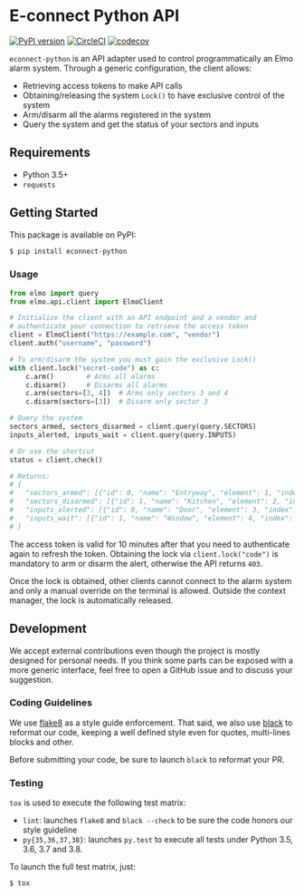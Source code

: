 # E-connect Python API

[![PyPI version](https://badge.fury.io/py/econnect-python.svg)](https://badge.fury.io/py/econnect-python)
[![CircleCI](https://circleci.com/gh/palazzem/elmo-alerting/tree/master.svg?style=svg)](https://circleci.com/gh/palazzem/elmo-alerting/tree/master)
[![codecov](https://codecov.io/gh/palazzem/elmo-alerting/branch/master/graph/badge.svg)](https://codecov.io/gh/palazzem/elmo-alerting)

`econnect-python` is an API adapter used to control programmatically an Elmo alarm system.
Through a generic configuration, the client allows:

* Retrieving access tokens to make API calls
* Obtaining/releasing the system `Lock()` to have exclusive control of the system
* Arm/disarm all the alarms registered in the system
* Query the system and get the status of your sectors and inputs

## Requirements

* Python 3.5+
* `requests`

## Getting Started

This package is available on PyPI:

```bash
$ pip install econnect-python
```

### Usage

```python
from elmo import query
from elmo.api.client import ElmoClient

# Initialize the client with an API endpoint and a vendor and
# authenticate your connection to retrieve the access token
client = ElmoClient("https://example.com", "vendor")
client.auth("username", "password")

# To arm/disarm the system you must gain the exclusive Lock()
with client.lock("secret-code") as c:
    c.arm()        # Arms all alarms
    c.disarm()     # Disarms all alarms
    c.arm(sectors=[3, 4])  # Arms only sectors 3 and 4
    c.disarm(sectors=[3])  # Disarm only sector 3

# Query the system
sectors_armed, sectors_disarmed = client.query(query.SECTORS)
inputs_alerted, inputs_wait = client.query(query.INPUTS)

# Or use the shortcut
status = client.check()

# Returns:
# {
#   "sectors_armed": [{"id": 0, "name": "Entryway", "element": 1, "index": 0}, ...],
#   "sectors_disarmed": [{"id": 1, "name": "Kitchen", "element": 2, "index": 1}, ...],
#   "inputs_alerted": [{"id": 0, "name": "Door", "element": 3, "index": 0}, ...],
#   "inputs_wait": [{"id": 1, "name": "Window", "element": 4, "index": 1}, ...],
# }
```

The access token is valid for 10 minutes after that you need to authenticate again to
refresh the token. Obtaining the lock via `client.lock("code")` is mandatory to arm or
disarm the alert, otherwise the API returns `403`.

Once the lock is obtained, other clients cannot connect to the alarm system and only a
manual override on the terminal is allowed. Outside the context manager, the lock is
automatically released.

## Development

We accept external contributions even though the project is mostly designed for personal
needs. If you think some parts can be exposed with a more generic interface, feel free
to open a GitHub issue and to discuss your suggestion.

### Coding Guidelines

We use [flake8][1] as a style guide enforcement. That said, we also use [black][2] to
reformat our code, keeping a well defined style even for quotes, multi-lines blocks and
other.

Before submitting your code, be sure to launch `black` to reformat your PR.

[1]: https://pypi.org/project/flake8/
[2]: https://github.com/ambv/black

### Testing

`tox` is used to execute the following test matrix:
* `lint`: launches `flake8` and `black --check` to be sure the code honors our style
  guideline
* `py{35,36,37,38}`: launches `py.test` to execute all tests under Python 3.5, 3.6, 3.7
  and 3.8.

To launch the full test matrix, just:

```bash
$ tox
```
